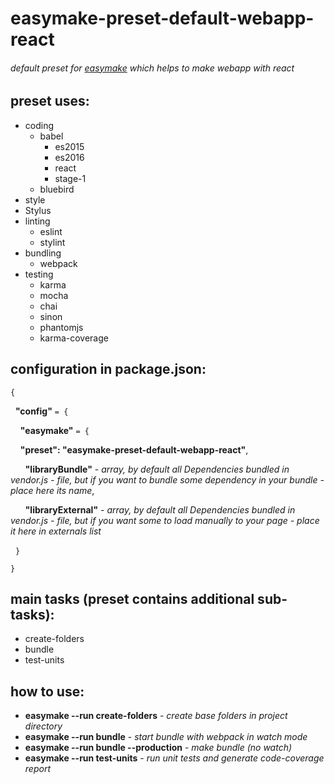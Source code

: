 # easymake-preset-default-webapp-react
###### default preset for [easymake](https://github.com/madcode-tech/easymake) which helps to make webapp with react

## preset uses:
+ coding
  + babel
    + es2015
    + es2016
    + react
    + stage-1
  + bluebird
+ style
 + Stylus
+ linting
  + eslint
  + stylint
+ bundling
  + webpack
+ testing
  + karma
  + mocha
  + chai
  + sinon
  + phantomjs
  + karma-coverage

## configuration in package.json:
`{`

&nbsp;&nbsp;**"config"** `= {`

&nbsp;&nbsp;&nbsp;&nbsp;**"easymake"** `= {`

&nbsp;&nbsp;&nbsp;&nbsp;**"preset": "easymake-preset-default-webapp-react"**,

&nbsp;&nbsp;&nbsp;&nbsp;&nbsp;&nbsp;**"libraryBundle"** - *array, by default all Dependencies bundled in vendor.js - file, but if you want to bundle some dependency in your bundle - place here its name*,

&nbsp;&nbsp;&nbsp;&nbsp;&nbsp;&nbsp;**"libraryExternal"** - *array, by default all Dependencies bundled in vendor.js - file, but if you want some to load manually to your page - place it here in externals list*

&nbsp;&nbsp;`}`

`}`

## main tasks (preset contains additional sub-tasks):
* create-folders
* bundle
* test-units

## how to use:
* **easymake --run create-folders** - *create base folders in project directory*
* **easymake --run bundle** - *start bundle with webpack in watch mode*
* **easymake --run bundle --production** - *make bundle (no watch)*
* **easymake --run test-units** - *run unit tests and generate code-coverage report*
